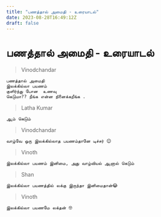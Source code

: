 ```yaml
---
title: "பணத்தால் அமைதி - உரையாடல்"
date: 2023-08-28T16:49:12Z
draft: false
---
```


# பணத்தால் அமைதி - உரையாடல்

> Vinodchandar

    பணத்தால் அமைதி
    இலக்கில்லா பயணம்
    குளிர்ந்து போன  உணவு
    கெடுமா?? நீங்க என்ன நினைக்கறீங்க .

> Latha Kumar

    ஆம் கெடும்

> Vinodchandar

    வாழ்வே ஒரு இலக்கில்லாத பயணம்தானே டிச்சர் 😊

> Vinoth

    இலக்கில்லா பயணம் இனிமை, அது வாழ்வியல் ஆனால் கெடும்

> Shan

    இலக்கில்லா பயணத்தில் லக்கு இருந்தா இனிமைதான்😂

> Vinoth

    இலக்கில்லா பயணமே லக்தன் 🤓

